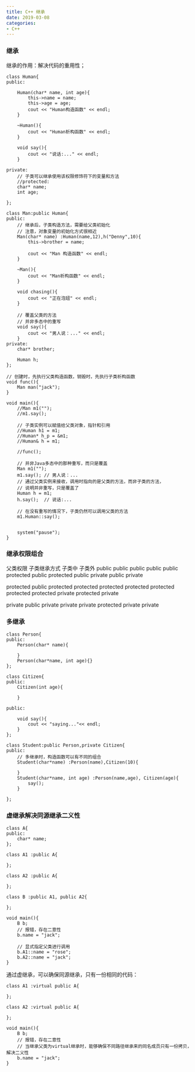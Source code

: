 ```yaml
---
title: C++ 继承
date: 2019-03-08
categories:
- C++
---
```

<!-- toc -->

### 继承

继承的作用：解决代码的重用性；

```
class Human{
public:

	Human(char* name, int age){
		this->name = name;
		this->age = age;
		cout << "Human构造函数" << endl;
	}

	~Human(){
		cout << "Human析构函数" << endl;
	}

	void say(){
		cout << "说话:..." << endl;
	}

private:
	// 子类可以继承使用该权限修饰符下的变量和方法
	//protected:
	char* name;
	int age;

};

class Man:public Human{
public:
	// 继承后，子类构造方法，需要给父类初始化
	// 注意，对象变量的初始化方式很相近
	Man(char* name) :Human(name,12),h("Denny",10){
		this->brother = name;

		cout << "Man 构造函数" << endl;
	}

	~Man(){
		cout << "Man析构函数" << endl;
	}

	void chasing(){
		cout << "正在泡妞" << endl;
	}

	// 覆盖父类的方法
	// 并非多态中的重写
	void say(){
		cout << "男人说：..." << endl;
	}
private:
	char* brother;

	Human h;
};

// 创建时，先执行父类构造函数，销毁时，先执行子类析构函数
void func(){
	Man man("jack");
}

void main(){
	//Man m1("");
	//m1.say();

	// 子类实例可以赋值给父类对象，指针和引用
	//Human h1 = m1;
	//Human* h_p = &m1;
	//Human& h = m1;

	//func();

	// 并非Java多态中的那种重写，而只是覆盖
	Man m1("");
	m1.say(); // 男人说：...
	// 通过父类实例来接收，调用时指向的是父类的方法，而非子类的方法，
	// 说明并非重写，只是覆盖了
	Human h = m1;
	h.say();  // 说话:...

	// 在没有重写的情况下，子类仍然可以调用父类的方法
	m1.Human::say();


	system("pause");
}
```

### 继承权限组合

父类权限         子类继承方式            子类中         子类外
public           public                  public         public
public           protected               public         protected
public           private                 public         private

protected        public                  protected      protected
protected        protected               protected      protected
protected        private                 protected      private

private          public                  private        private
private          protected               private        private


### 多继承

```
class Person{
public:
	Person(char* name){

	}
	Person(char*name, int age){}
};

class Citizen{
public:
	Citizen(int age){

	}

public:

	void say(){
		cout << "saying..."<< endl;
	}
};

class Student:public Person,private Citizen{
public:
	// 多继承时，构造函数可以有不同的组合
	Student(char*name) :Person(name),Citizen(10){

	}
	Student(char*name, int age) :Person(name,age), Citizen(age){
		say();
	}

};
```

### 虚继承解决同源继承二义性

```
class A{
public:
	char* name;
};

class A1 :public A{

};

class A2 :public A{

};

class B :public A1, public A2{

};

void main(){
	B b;
	// 报错，存在二意性
	b.name = "jack";

	// 显式指定父类进行调用
	b.A1::name = "rose";
	b.A2::name = "jack";
}
```

通过虚继承，可以确保同源继承，只有一份相同的代码：

```
class A1 :virtual public A{

};

class A2 :virtual public A{

};

void main(){
	B b;
	// 报错，存在二意性
	// 当继承父类为virtual继承时，能够确保不同路径继承来的同名成员只有一份拷贝，解决二义性
	b.name = "jack";
}
```
